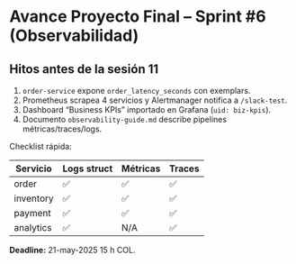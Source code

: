 # Avance Proyecto Final – Sprint #6 (Observabilidad)

## Hitos antes de la sesión 11

1. `order-service` expone `order_latency_seconds` con exemplars.  
2. Prometheus scrapea 4 servicios y Alertmanager notifica a `/slack-test`.  
3. Dashboard “Business KPIs” importado en Grafana (`uid: biz-kpis`).  
4. Documento `observability-guide.md` describe pipelines métricas/traces/logs.

Checklist rápida:

| Servicio | Logs struct | Métricas | Traces |
|----------|-------------|----------|--------|
| order | ✅ | ✅ | ✅ |
| inventory | ✅ | ✅ | ✅ |
| payment | ✅ | ✅ | ✅ |
| analytics | ✅ | N/A | ✅ |

**Deadline:** 21-may-2025 15 h COL.